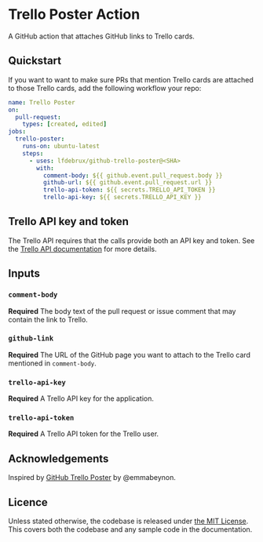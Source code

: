 # Trello Poster Action

A GitHub action that attaches GitHub links to Trello cards.

## Quickstart

If you want to want to make sure PRs that mention Trello cards are attached to those Trello cards, add the following workflow your repo:

```yaml
name: Trello Poster
on:
  pull-request:
    types: [created, edited]
jobs:
  trello-poster:
    runs-on: ubuntu-latest
    steps:
      - uses: lfdebrux/github-trello-poster@<SHA>
        with:
          comment-body: ${{ github.event.pull_request.body }}
          github-url: ${{ github.event.pull_request.url }}
          trello-api-token: ${{ secrets.TRELLO_API_TOKEN }}
          trello-api-key: ${{ secrets.TRELLO_API_KEY }}
```

## Trello API key and token

The Trello API requires that the calls provide both an API key and token. See the [Trello API documentation](https://developer.atlassian.com/cloud/trello/guides/rest-api/api-introduction/#managing-your-api-key) for more details.

## Inputs

### `comment-body`

**Required** The body text of the pull request or issue comment that may contain the link to Trello.

### `github-link`

**Required** The URL of the GitHub page you want to attach to the Trello card mentioned in `comment-body`.

### `trello-api-key`

**Required** A Trello API key for the application.

### `trello-api-token`

**Required** A Trello API token for the Trello user.

## Acknowledgements

Inspired by [GitHub Trello Poster] by @emmabeynon.

## Licence

Unless stated otherwise, the codebase is released under [the MIT License](LICENCE). This covers both the codebase and any sample code in the documentation.

[GitHub Trello Poster]: https://github.com/emmabeynon/github-trello-poster
